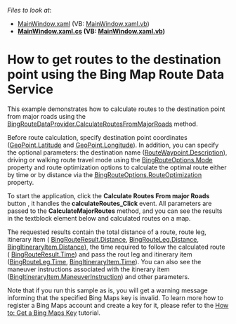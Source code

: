 <!-- default file list -->
*Files to look at*:

* [MainWindow.xaml](./CS/CalculateRoutesFromMajorRoads/MainWindow.xaml) (VB: [MainWindow.xaml.vb](./VB/CalculateRoutesFromMajorRoads/MainWindow.xaml.vb))
* **[MainWindow.xaml.cs](./CS/CalculateRoutesFromMajorRoads/MainWindow.xaml.cs) (VB: [MainWindow.xaml.vb](./VB/CalculateRoutesFromMajorRoads/MainWindow.xaml.vb))**
<!-- default file list end -->
# How to get routes to the destination point using the Bing Map Route Data Service  


<p>This example  demonstrates how to calculate routes to the destination point from major roads using the <a href="http://documentation.devexpress.com/#WPF/DevExpressXpfMapBingRouteDataProvider_CalculateRoutesFromMajorRoadstopic"><u>BingRouteDataProvider.CalculateRoutesFromMajorRoads</u></a> method.</p><p>Before route calculation, specify destination point coordinates (<a href="http://documentation.devexpress.com/#WPF/DevExpressXpfMapGeoPoint_Latitudetopic"><u>GeoPoint.Latitude</u></a> and <a href="http://documentation.devexpress.com/#WPF/DevExpressXpfMapGeoPoint_Longitudetopic"><u>GeoPoint.Longitude</u></a>). In addition, you can specify the optional parameters: the destination name (<a href="http://documentation.devexpress.com/#WPF/DevExpressXpfMapRouteWaypoint_Descriptiontopic"><u>RouteWaypoint.Description</u></a>), driving or walking route travel mode using the <a href="http://documentation.devexpress.com/#WPF/DevExpressXpfMapBingRouteOptions_Modetopic"><u>BingRouteOptions.Mode</u></a> property and route optimization options to calculate the optimal route either by time or by distance via the <a href="http://documentation.devexpress.com/#WPF/DevExpressXpfMapBingRouteOptions_RouteOptimizationtopic"><u>BingRouteOptions.RouteOptimization</u></a> property.</p><p>To start the application, click the <strong>Calculate Routes From major Roads</strong> button , it handles the<strong> calculateRoutes_Click </strong>event.  All parameters are passed to the <strong>CalculateMajorRoutes</strong> method, and you can see the results in the textblock element below and calculated routes on a map. </p><p>The requested results contain the total distance of a route, route leg, itinerary item ( <a href="http://documentation.devexpress.com/#WPF/DevExpressXpfMapBingRouteResult_Distancetopic"><u>BingRouteResult.Distance</u></a>, <a href="http://documentation.devexpress.com/#WPF/DevExpressXpfMapBingRouteLeg_Distancetopic"><u>BingRouteLeg.Distance</u></a>, <a href="http://documentation.devexpress.com/#WPF/DevExpressXpfMapBingItineraryItem_Distancetopic"><u>BingItineraryItem.Distance</u></a>), the time required to follow the calculated route ( <a href="http://documentation.devexpress.com/#WPF/DevExpressXpfMapBingRouteResult_Timetopic"><u>BingRouteResult.Time</u></a>) and pass the rout leg and itinerary item (<a href="http://documentation.devexpress.com/#WPF/DevExpressXpfMapBingRouteLeg_Timetopic"><u>BingRouteLeg.Time</u></a>, <a href="http://documentation.devexpress.com/#WPF/DevExpressXpfMapBingItineraryItem_Timetopic"><u>BingItineraryItem.Time</u></a>). You can also see the maneuver instructions  associated with the itinerary item (<a href="http://documentation.devexpress.com/#WPF/DevExpressXpfMapBingItineraryItem_ManeuverInstructiontopic"><u>BingItineraryItem.ManeuverInstruction</u></a>) and other parameters.</p><p>Note that if you run this sample as is, you will get a warning message informing that the specified Bing Maps key is invalid. To learn more how to register a Bing Maps account and create a key for it,  please refer to the <a href="http://documentation.devexpress.com/#WPF/CustomDocument10974"><u>How to: Get a Bing Maps Key</u></a> tutorial.</p><br />


<br/>


